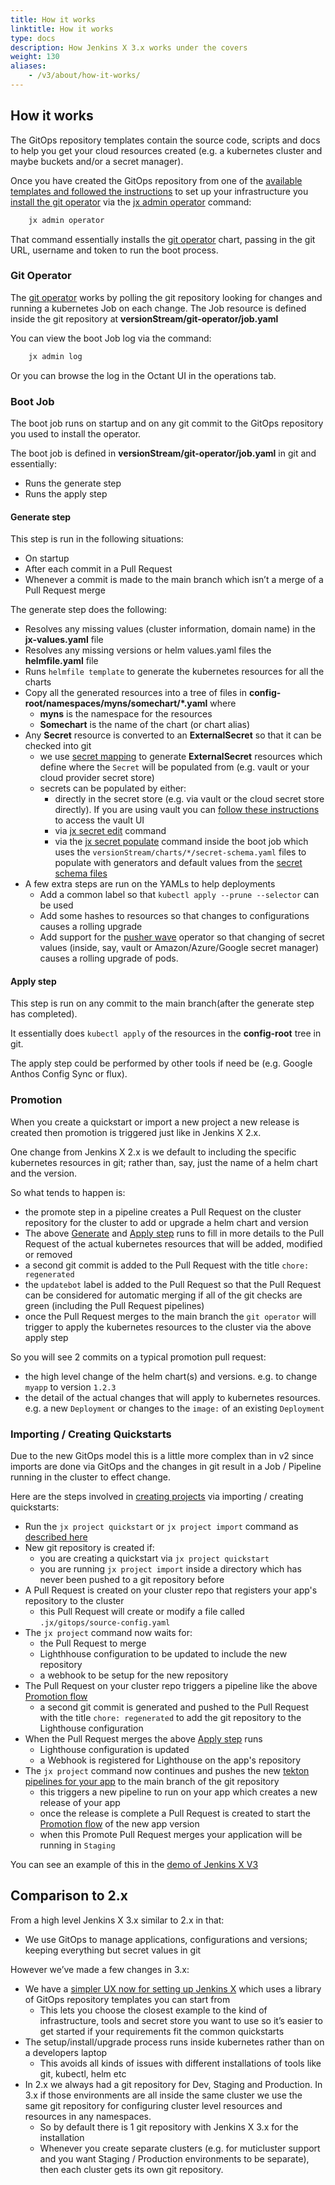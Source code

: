 ```yaml
---
title: How it works
linktitle: How it works
type: docs
description: How Jenkins X 3.x works under the covers
weight: 130
aliases: 
    - /v3/about/how-it-works/
---
```



## How it works

The GitOps repository templates contain the source code, scripts and docs to help you get your cloud resources created (e.g. a kubernetes cluster and maybe buckets and/or a secret manager).

Once you have created the GitOps repository from one of the [available templates and followed the instructions](/v3/admin/platform/) to set up your infrastructure you [install the git operator](/v3/guides/operator/) via the [jx admin operator](https://github.com/jenkins-x/jx-admin/blob/master/docs/cmd/jx-admin_operator.md) command:


```bash
    jx admin operator
```


That command essentially installs the [git operator](https://github.com/jenkins-x/jx-git-operator) chart, passing in the git URL, username and token to run the boot process.


### Git Operator

The [git operator](https://github.com/jenkins-x/jx-git-operator) works by polling the git repository looking for changes and running a kubernetes Job on each change. The Job resource is defined inside the git repository at **versionStream/git-operator/job.yaml**

You can view the boot Job log via the command:


```bash
    jx admin log
```


Or you can browse the log in the Octant UI in the operations tab.


### Boot Job

The boot job runs on startup and on any git commit to the GitOps repository you used to install the operator.

The boot job is defined in **versionStream/git-operator/job.yaml** in git and essentially:


* Runs the generate step
* Runs the apply step


#### Generate step

This step is run in the following situations:


* On startup 
* After each commit in a Pull Request
* Whenever a commit is made to the main branch which isn’t a merge of a Pull Request merge


The generate step does the following:


* Resolves any missing values (cluster information, domain name) in the **jx-values.yaml** file
* Resolves any missing versions or helm values.yaml files the **helmfile.yaml** file
* Runs `helmfile template` to generate the kubernetes resources for all the charts
* Copy all the generated resources into a tree of files in **config-root/namespaces/myns/somechart/*.yaml** where 
    * **myns** is the namespace for the resources
    * **Somechart** is the name of the chart (or chart alias) 
* Any **Secret** resource is converted to an **ExternalSecret** so that it can be checked into git
  * we use [secret mapping](https://github.com/jenkins-x/jx-secret#mappings) to generate **ExternalSecret** resources which define where the `Secret` will be populated from (e.g. vault or your cloud provider secret store)
  * secrets can be populated by either:
    * directly in the secret store (e.g. via vault or the cloud secret store directly). If you are using vault you can [follow these instructions](/v3/guides/secrets/vault/#using-vault) to access the vault UI
    * via [jx secret edit](/v3/guides/secrets/#edit-secrets) command
    * via the [jx secret populate](https://github.com/jenkins-x/jx-secret/blob/master/docs/cmd/jx-secret_populate.md) command inside the boot job which uses the `versionStream/charts/*/secret-schema.yaml` files to populate with generators and default values from the [secret schema files](https://github.com/jenkins-x/jx-secret#schema) 
* A few extra steps are run on the YAMLs to help deployments
    * Add a common label so that `kubectl apply --prune --selector` can be used
    * Add some hashes to resources so that changes to configurations causes a rolling upgrade
    * Add support for the [pusher wave](https://github.com/pusher/wave) operator so that changing of secret values (inside, say, vault or Amazon/Azure/Google secret manager) causes a rolling upgrade of pods.


#### Apply step

This step is run on any commit to the main branch(after the generate step has completed).

It essentially does `kubectl apply` of the resources in the **config-root** tree in git.

The apply step could be performed by other tools if need be (e.g. Google Anthos Config Sync or flux).


### Promotion

When you create a quickstart or import a new project a new release is created then promotion is triggered just like in Jenkins X 2.x.

One change from Jenkins X 2.x is we default to including the specific kubernetes resources in git; rather than, say, just the name of a helm chart and the version.

So what tends to happen is:

* the promote step in a pipeline creates a Pull Request on the cluster repository for the cluster to add or upgrade a helm chart and version
* The above [Generate](#generate-step) and [Apply step](#apply-step) runs to fill in more details to the Pull Request of the actual kubernetes resources that will be added, modified or removed
* a second git commit is added to the Pull Request with the title `chore: regenerated`
* the `updatebot` label is added to the Pull Request so that the Pull Request can be considered for automatic merging if all of the git checks are green (including the Pull Request pipelines)
* once the Pull Request merges to the main branch the `git operator` will trigger to apply the kubernetes resources to the cluster via the above apply step


So you will see 2 commits on a typical promotion pull request:

* the high level change of the helm chart(s) and versions. e.g. to change `myapp` to version `1.2.3` 
* the detail of the actual changes that will apply to kubernetes resources. e.g. a new `Deployment` or changes to the `image:` of an existing `Deployment` 


### Importing / Creating Quickstarts

Due to the new GitOps model this is a little more complex than in v2 since imports are done via GitOps and the changes in git result in a Job / Pipeline running in the cluster to effect change.

Here are the steps involved in [creating projects](/v3/develop/create-project/) via importing / creating quickstarts:

* Run the `jx project quickstart` or `jx project import` command as [described here](/v3/develop/create-project/)
* New git repository is created if:
  * you are creating a quickstart via `jx project quickstart`
  * you are running `jx project import` inside a directory which has never been pushed to a git repository before
* A Pull Request is created on your cluster repo that registers your app's repository to the cluster
  * this Pull Request will create or modify a file called `.jx/gitops/source-config.yaml`
* The `jx project` command now waits for: 
  * the Pull Request to merge
  * Lighthhouse configuration to be updated to include the new repository
  * a webhook to be setup for the new repository    
* The Pull Request on your cluster repo triggers a pipeline like the above [Promotion flow](#promotion) 
  * a second git commit is generated and pushed to the Pull Request with the title `chore: regenerated` to add the git repository to the Lighthouse configuration
* When the Pull Request merges the above [Apply step](#apply-step) runs
  * Lighthouse configuration is updated
  * a Webhook is registered for Lighthouse on the app's repository
* The `jx project` command now continues and pushes the new [tekton pipelines for your app](/v3/develop/pipeline-catalog/) to the main branch of the git repository
  * this triggers a new pipeline to run on your app which creates a new release of your app 
  * once the release is complete a Pull Request is created to start the [Promotion flow](#promotion) of the new app version
  * when this Promote Pull Request merges your application will be running in `Staging` 


You can see an example of this in the [demo of Jenkins X V3](/blog/2020/09/16/jx-v3-alpha/)  

## Comparison to 2.x

From a high level Jenkins X 3.x similar to 2.x in that:

* We use GitOps to manage applications, configurations and versions; keeping everything but secret values in git

However we’ve made a few changes in 3.x:

* We have a [simpler UX now for setting up Jenkins X](/v3/admin/platform/) which uses a library of GitOps repository templates you can start from
    * This lets you choose the closest example to the kind of infrastructure, tools and secret store you want to use so it’s easier to get started if your requirements fit the common quickstarts
* The setup/install/upgrade process runs inside kubernetes rather than on a developers laptop
    * This avoids all kinds of issues with different installations of tools like git, kubectl, helm etc
* In 2.x we always had a git repository for Dev, Staging and Production. In 3.x if those environments are all inside the same cluster we use the same git repository for configuring cluster level resources and resources in any namespaces.
    * So by default there is 1 git repository with Jenkins X 3.x for the installation
    * Whenever you create separate clusters (e.g. for muticluster support and you want Staging / Production environments to be separate), then each cluster gets its own git repository.
